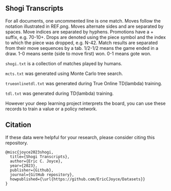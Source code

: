 ## Shogi Transcripts

For all documents, one uncommented line is one match. Moves follow the notation illustrated in REF.png. Moves alternate sides and are separated by spaces. Move indices are separated by hyphens. Promotions have a + suffix, e.g. 70-10+. Drops are denoted using the piece symbol and the index to which the piece was dropped, e.g. N-42. Match results are separated from their move sequences by a tab. 1/2-1/2 means the game ended in a draw. 1-0 means sente (side to move first) won. 0-1 means gote won.

`shogi.txt` is a collection of matches played by humans.

`mcts.txt` was generated using Monte Carlo tree search.

`trueonlinetdl.txt` was generated during True Online TD(lambda) training.

`tdl.txt` was generated during TD(lambda) training.

However your deep learning project interprets the board, you can use these records to train a value or a policy network.

## Citation

If these data were helpful for your research, please consider citing this repository.

```
@misc{joyce2023shogi,
  title={Shogi Transcripts},
  author={Eric C. Joyce},
  year={2023},
  publisher={Github},
  journal={GitHub repository},
  howpublished={\url{https://github.com/EricCJoyce/Datasets}}
}
```
